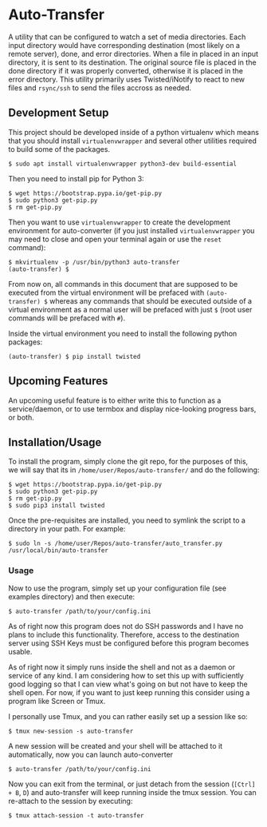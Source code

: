 # Auto-Transfer

A utility that can be configured to watch a set of media directories. Each input directory would have corresponding destination (most likely on a remote server), done, and error directories. When a file in placed in an input directory, it is sent to its destination. The original source file is placed in the done directory if it was properly converted, otherwise it is placed in the error directory. This utility primarily uses Twisted/iNotify to react to new files and `rsync/ssh` to send the files accross as needed.

## Development Setup

This project should be developed inside of a python virtualenv which means that you should install `virtualenvwrapper` and several other utilities required to build some of the packages.

```
$ sudo apt install virtualenvwrapper python3-dev build-essential
```

Then you need to install pip for Python 3:

```
$ wget https://bootstrap.pypa.io/get-pip.py
$ sudo python3 get-pip.py
$ rm get-pip.py
```

Then you want to use `virtualenvwrapper` to create the development environment for auto-converter (if you just installed `virtualenvwrapper` you may need to close and open your terminal again or use the `reset` command):

```
$ mkvirtualenv -p /usr/bin/python3 auto-transfer
(auto-transfer) $
```

From now on, all commands in this document that are supposed to be executed from the virtual environment will be prefaced with `(auto-transfer) $` whereas any commands that should be executed outside of a virtual environment as a normal user will be prefaced with just `$` (root user commands will be prefaced with `#`).

Inside the virtual environment you need to install the following python packages:

```
(auto-transfer) $ pip install twisted
```

## Upcoming Features

An upcoming useful feature is to either write this to function as a service/daemon, or to use termbox and display nice-looking progress bars, or both.

## Installation/Usage

To install the program, simply clone the git repo, for the purposes of this, we will say that its in `/home/user/Repos/auto-transfer/` and do the following:

```
$ wget https://bootstrap.pypa.io/get-pip.py
$ sudo python3 get-pip.py
$ rm get-pip.py
$ sudo pip3 install twisted
```

Once the pre-requisites are installed, you need to symlink the script to a directory in your path. For example:

```
$ sudo ln -s /home/user/Repos/auto-transfer/auto_transfer.py /usr/local/bin/auto-transfer
```

### Usage

Now to use the program, simply set up your configuration file (see examples directory) and then execute:

```
$ auto-transfer /path/to/your/config.ini
```

As of right now this program does not do SSH passwords and I have no plans to include this functionality. Therefore, access to the destination server using SSH Keys must be configured before this program becomes usable.

As of right now it simply runs inside the shell and not as a daemon or service of any kind. I am considering how to set this up with sufficiently good logging so that I can view what's going on but not have to keep the shell open. For now, if you want to just keep running this consider using a program like Screen or Tmux.

I personally use Tmux, and you can rather easily set up a session like so:

```
$ tmux new-session -s auto-transfer
```

A new session will be created and your shell will be attached to it automatically, now you can launch auto-converter

```
$ auto-transfer /path/to/your/config.ini
```

Now you can exit from the terminal, or just detach from the session (`[Ctrl] + B`, `D`) and auto-transfer will keep running inside the tmux session. You can re-attach to the session by executing:

```
$ tmux attach-session -t auto-transfer
```
